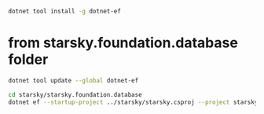 
```bash
dotnet tool install -g dotnet-ef
```

# from starsky.foundation.database folder

```bash
dotnet tool update --global dotnet-ef
```

```bash
cd starsky/starsky.foundation.database
dotnet ef --startup-project ../starsky/starsky.csproj --project starsky.foundation.database.csproj migrations add test
```
